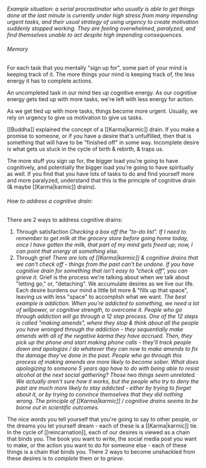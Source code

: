 *Example situation: a serial procrastinator who usually is able to get things done at the last minute is currently under high stress from many impending urgent tasks, and their usual strategy of using urgency to create motivation suddenly stopped working. They are feeling overwhelmed, paralyzed, and find themselves unable to act despite high impending consequences.*

###### Memory
For each task that you mentally "sign up for", some part of your mind is keeping track of it. The more things your mind is keeping track of, the less energy it has to complete actions.

An uncompleted task in our mind ties up cognitive energy. As our cognitive energy gets tied up with more tasks, we're left with less energy for action.

As we get tied up with more tasks, things become more urgent. Usually, we rely on urgency to give us motivation to give us tasks.

[[Buddha]] explained the concept of a [[Karma|karmic]] drain. If you make a promise to someone, or if you have a desire that's unfulfilled, then that is something that will have to be "finished off" in some way. Incomplete desire is what gets us stuck in the cycle of birth & rebirth, & traps us.

The more stuff you sign up for, the bigger load you're going to have cognitively, and potentially the bigger load you're going to have spiritually as well. If you find that you have lots of tasks to do and find yourself more and more paralyzed, understand that this is the principle of cognitive drain (& maybe [[Karma|karmic]] drains).

###### How to address a cognitive drain:
There are 2 ways to address cognitive drains:
1) Through satisfaction
	*Checking a box off the "to-do list". If I need to remember to get milk at the grocery store before going home today, once I have gotten the milk, that part of my mind gets freed up; now, I can point that energy at something else.*
2) Through grief
*There are lots of [[Karma|karmic]] & cognitive drains that we can't check off - things from the past can't be undone. If you have cognitive drain for something that isn't easy to "check off", you can grieve it.* Grief is the process we're talking about when we talk about "letting go," or, "detaching". We accumulate desires as we live our life. Each desire burdens our mind a little bit more & "fills up that space", leaving us with less "space" to accomplish what we want.
	*The best example is addiction. When you're addicted to something, we need a lot of willpower, or cognitive strength, to overcome it. People who go through addiction will go through a 12 step process. One of the 12 steps is called "making amends", where they stop & think about all the people you have wronged through the addiction - they sequentially make amends with all of the negative karma they have accrued. Then, they pick up the phone and start making phone calls - they'll track people down and apologize / do whatever they can now to make amends to fix the damage they've done in the past. People who go through this process of making amends are more likely to become sober. What does apologizing to someone 5 years ago have to do with being able to resist alcohol at the next social gathering? Those two things seem unrelated. We actually aren't sure how it works, but the people who try to deny the past are much more likely to stay addicted - either by trying to forget about it, or by trying to convince themselves that they did nothing wrong. The principle of [[Karma|karmic]] / cognitive drains seems to be borne out in scientific outcomes.*

The nice words you tell yourself that you're going to say to other people, or the dreams you let yourself dream - each of these is a [[Karma|karmic]] tie. In the cycle of [[reincarnation]], each of our desires is viewed as a chain that binds you. The book you want to write, the social media post you want to make, or the action you want to do for someone else - each of these things is a chain that binds you. There 2 ways to become unshackled from these desires is to *complete* them or to *grieve*.